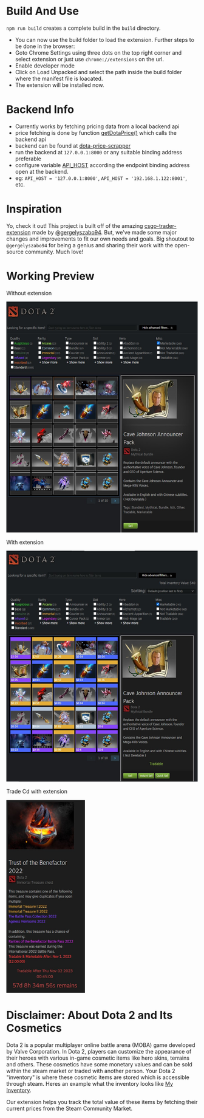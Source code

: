 # Build And Use
`npm run build` creates a complete build in the `build` directory. 
- You can now use the build folder to load the extension. Further steps to be done in the browser:
- Goto Chrome Settings using three dots on the top right corner and select extension or just use `chrome://extensions` on the url.
- Enable developer mode
- Click on Load Unpacked and select the path inside the build folder where the manifest file is loacated.
- The extension will be installed now.

# Backend Info
- Currently works by fetching pricing data from a local backend api
- price fetching is done by function [getDotaPrice()](src\utils\pricing.js) which calls the backend api 
- backend can be found at [dota-price-scrapper](https://github.com/Yub-0/dota-price-scrapper)
- run the backend at `127.0.0.1:8000` or any suitable binding address preferable
- configure variable [API_HOST](src\utils\static\apiIndex.js) according the endpoint binding address open at the backend.
- eg: `API_HOST = '127.0.0.1:8000'`, `API_HOST = '192.168.1.122:8001'`, etc.

# Inspiration
Yo, check it out! This project is built off of the amazing [csgo-trader-extension](https://github.com/gergelyszabo94/csgo-trader-extension) made by [@gergelyszabo94](https://github.com/gergelyszabo94).
But, we've made some major changes and improvements to fit our own needs and goals.
Big shoutout to `@gergelyszabo94` for being a genius and sharing their work with the open-source community. Much love!

# Working Preview

Without extension

<img src="images\d_e.jpg" alt="Alt Text"  width="607" height="608">

With extension

<img src="images\d_e2.jpg" alt="Alt Text"  width="607" height="608">

Trade Cd with extension

<img src="images\d_e_trade.jpg" alt="Alt Text"  width="207" height="508">


# Disclaimer: About Dota 2 and Its Cosmetics
Dota 2 is a popular multiplayer online battle arena (MOBA) game developed by Valve Corporation. In Dota 2, players can customize the appearance of their heroes with various in-game cosmetic items like hero skins, terrains and others. These cosmetics have some monetary values and can be sold within the steam market or traded with another person.
Your Dota 2 "inventory" is where these cosmetic items are stored which is accessible through steam. Heres an example what the inventory looks like
[My Inventory](https://steamcommunity.com/id/Becurial/inventory/).

Our extension helps you track the total value of these items by fetching their current prices from the Steam Community Market.

